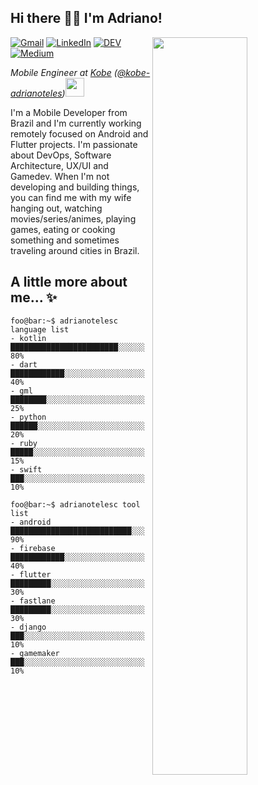 <h2>Hi there 👋🏻 I'm Adriano!</h3>

<img align='right' src="https://user-images.githubusercontent.com/23182226/222915656-4fe09425-f368-4fc1-9128-82e5ede7e1f0.png" width="55%" height="auto">
<p>
  <a href="mailto:adriano.telesc@gmail.com"><img alt="Gmail" src="https://img.shields.io/badge/Gmail-D14836?style=plastic&logo=gmail&logoColor=white"></a>
  <a href="https://www.linkedin.com/in/adrianotelesc/"><img alt="LinkedIn" src="https://img.shields.io/badge/LinkedIn-0077B5?style=plastic&logo=linkedin&logoColor=white"></a>
  <a href="https://dev.to/adrianotelesc"><img alt="DEV" src="https://img.shields.io/badge/-DEV-000?style=plastic&logo=dev.to&logoColor=white"></a>
  <a href="https://medium.com/@adrianotelesc"><img alt="Medium" src="https://img.shields.io/badge/-Medium-000?style=plastic&logo=Medium&logoColor=white&"></a>
</p>

<p>
  <em>Mobile Engineer at <a href="https://www.kobe.io/">Kobe</a> (<a href="https://github.com/kobe-adrianoteles">@kobe-adrianoteles</a>)<img src="https://media.giphy.com/media/WUlplcMpOCEmTGBtBW/giphy.gif" width="30"></em>
</p>

I'm a Mobile Developer from Brazil and I'm currently working remotely focused on Android and Flutter projects. I'm passionate about DevOps, Software Architecture, UX/UI and Gamedev. When I'm not developing and building things, you can find me with my wife hanging out, watching movies/series/animes, playing games, eating or cooking something and sometimes traveling around cities in Brazil.

## A little more about me... ✨

````console
foo@bar:~$ adrianotelesc language list
- kotlin    ████████████████████████░░░░░░ 80%
- dart      ████████████░░░░░░░░░░░░░░░░░░ 40%
- gml       ████████░░░░░░░░░░░░░░░░░░░░░░ 25%
- python    ██████░░░░░░░░░░░░░░░░░░░░░░░░ 20%
- ruby      █████░░░░░░░░░░░░░░░░░░░░░░░░░ 15%
- swift     ███░░░░░░░░░░░░░░░░░░░░░░░░░░░ 10%
````

````console
foo@bar:~$ adrianotelesc tool list
- android   ███████████████████████████░░░ 90%
- firebase  ████████████░░░░░░░░░░░░░░░░░░ 40%
- flutter   █████████░░░░░░░░░░░░░░░░░░░░░ 30%
- fastlane  █████████░░░░░░░░░░░░░░░░░░░░░ 30%
- django    ███░░░░░░░░░░░░░░░░░░░░░░░░░░░ 10%
- gamemaker ███░░░░░░░░░░░░░░░░░░░░░░░░░░░ 10%
````
